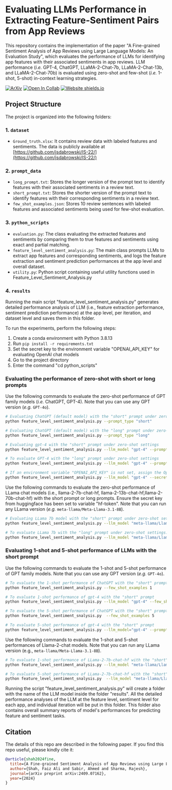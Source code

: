 # Evaluating LLMs Performance in Extracting Feature-Sentiment Pairs from App Reviews


<!--The code in this repository evaluates the performance of GPT-4, ChatGPT, LLama-2-Chat-7b, LLama-2-Chat-13b, and LLama-2-Chat-70b for identifying app features with their associated sentiments from app reviews.-->

This repository contains the implementation of the paper "A Fine-grained Sentiment Analysis of App Reviews using Large Language Models: An Evaluation Study", which evaluates the performance of LLMs for identifying app features with their associated sentiments in app reviews. LLM performance (_i.e._ GPT-4, ChatGPT, LLaMA-2-Chat-7b, LLaMA-2-Chat-13b, and LLaMA-2-Chat-70b) is evaluated using zero-shot and few-shot (_i.e._ 1-shot, 5-shot) in-context learning strategies.

<!--[![arXiv](https://img.shields.io/badge/arXiv-2209.08163-b31b1b.svg)](https://arxiv.org) --->




[![ArXiv](https://img.shields.io/badge/arXiv-2409.07162-b31b1b)](https://arxiv.org/abs/2409.07162) [![Open In Collab](https://colab.research.google.com/assets/colab-badge.svg)](
https://colab.research.google.com/drive/1vi9NeZgUpHY7MOu0rCefBIb9ztwPw255?usp=sharing) [![Website shields.io](https://img.shields.io/website-up-down-green-red/http/shields.io.svg)](https://ahmed.jp/project_page/App_LLMs_2024/app_llms.html)

<!--

[![Static Badge](https://img.shields.io/badge/paper-demo-blue)
](./python_scripts/paper_demo.ipynb)

-->
## Project Structure

The project is organized into the following folders:

### 1. `dataset`
- `Ground_truth.xlsx`: It contains review data with labeled features and sentiments. The data is publicly available at [https://github.com/jsdabrowski/IS-22/](https://github.com/jsdabrowski/IS-22/)
### 2. `prompt_data`
- `long_prompt.txt`: Stores the longer version of the prompt text to identify features with their associated sentiments in a review text.
- `short_prompt.txt`: Stores the shorter version of the prompt text to identify features with their corresponding sentiments in a review text.
- `few_shot_examples.json`: Stores 10 review sentences with labeled features and associated sentiments being used for few-shot evaluation.
### 3. `python_scripts`
- `evaluation.py`: The class evaluating the extracted features and sentiments by comparing them to true features and sentiments using exact and partial matching.
- `feature_level_sentiment_analysis.py`: The main class prompts LLMs to extract app features and corresponding sentiments, and logs the feature extraction and sentiment prediction performances at the app level and overall dataset.
- `utility.py`: Python script containing useful utility functions used in Feature_Level_Sentiment_Analysis.py
### 4. `results`
Running the main script "feature_level_sentiment_analysis.py" generates detailed performance analysis of LLM (i.e., feature extraction performance, sentiment prediction performance) at the app level, per iteration, and dataset level and saves them in this folder.

To run the experiments, perform the following steps:
1. Create a conda environment with Python 3.8.13
2. Run `pip install -r requirements.txt`
3. Set the secret key to the environment variable "OPENAI_API_KEY" for evaluating OpenAI chat models
4. Go to the project directory
4. Enter the command "cd python_scripts"
### Evaluating the performance of zero-shot with short or long prompts
Use the following commands to evaluate the zero-shot performance of GPT family models (_i.e._ ChatGPT, GPT-4).  Note that you can use any GPT version (_e.g._ ```GPT-4o```).
```bash
# Evaluating ChatGPT (default model) with the "short" prompt under zero-shot settings
python feature_level_sentiment_analysis.py --prompt_type "short"

# Evaluating ChatGPT (default model) with the "long" prompt under zero-shot settings
python feature_level_sentiment_analysis.py --prompt_type "long"

# Evaluating gpt-4 with the "short" prompt under zero-shot settings
python feature_level_sentiment_analysis.py --llm_model "gpt-4" --prompt_type "short"

# To evaluate GPT-4 with the "long" prompt under zero-shot settings 
python feature_level_sentiment_analysis.py --llm_model "gpt-4" --prompt_type "long"

# If an environment variable "OPENAI_API_KEY" is not set, assign the OpenAI secret key to parameter "secret_key" as shown in the following command
python feature_level_sentiment_analysis.py --llm_model "gpt-4" --secret_key "PUT_SECRET_KEY_HERE" --prompt_type "long"
```
Use the following commands to evaluate the zero-shot performance of LLama chat models (i.e., llama-2-7b-chat-hf, llama-2-13b-chat-hf,llama-2-70b-chat-hf) with the short prompt or long prompts. Ensure the secret key from huggingface has been set to variable "hf-token". Note that you can run any LLama version (_e.g._ ```meta-llama/Meta-Llama-3.1-8B```).
```bash
# Evaluating LLama 7b model with the "short" prompt under zero-shot settings. Similarly, pass the bigger llama-2-chat model for its evaluation
python feature_level_sentiment_analysis.py --llm_model "meta-llama/Llama-2-7b-chat-hf" --secret_key %hf-token% --prompt_type "short" 

# To evaluate LLama 7b with the "long" prompt under zero-shot settings. Similarly, pass the bigger llama-2-chat model for its evaluation 
python feature_level_sentiment_analysis.py --llm_model "meta-llama/Llama-2-7b-chat-hf" --secret_key %hf-token% --prompt_type "long"
```
### Evaluating 1-shot and 5-shot performance of LLMs with the short prompt
Use the following commands to evaluate the 1-shot and 5-shot performance of GPT family models. Note that you can use any GPT version (_e.g._ ```GPT-4o```).
```bash
# To evaluate the 1-shot performance of ChatGPT with the "short" prompt
python feature_level_sentiment_analysis.py --few_shot_examples 1

# To evaluate 1-shot performance of gpt-4 with the "short" prompt
python feature_level_sentiment_snalysis.py --llm_model "gpt-4" --few_shot_examples 1

# To evaluate the 5-shot performance of ChatGPT with the "short" prompt
python feature_level_sentiment_snalysis.py  --few_shot_examples 5

# To evaluate 5-shot performance of gpt-4 with the "short" prompt
python feature_level_sentiment_analysis.py --llm_model="gpt-4" --prompt_type "short" --few_shot_examples 5
```
Use the following commands to evaluate the 1-shot and 5-shot performances of Llama-2-chat models. Note that you can run any LLama version (e.g., ```meta-llama/Meta-Llama-3.1-8B```).
```bash
# To evaluate 1-shot performance of LLama-2-7b-chat-hf with the "short" prompt
python feature_level_sentiment_analysis.py --llm_model "meta-llama/Llama-2-7b-chat-hf" --secret_key %hf-token% --few_shot_examples 1

# To evaluate 5-shot performance of LLama-2-7b-chat-hf with the "short" prompt
python feature_level_sentiment_snalysis.py  --llm_model "meta-llama/Llama-2-7b-chat-hf" --secret_key %hf-token% --few_shot_examples 5
```
Running the script "feature_level_sentiment_analysis.py" will create a folder with the name of the LLM model inside the folder "results". All the detailed performance analyses of the LLM at the feature level, sentiment level for each app, and individual iteration will be put in this folder. This folder also contains overall summary reports of model's performances for predicting feature and sentiment tasks. 




## Citation


The details of this repo are described in the following paper. If you find this repo useful, please kindly cite it:

```bibtex
@article{shah2024fine,
  title={A Fine-grained Sentiment Analysis of App Reviews using Large Language Models: An Evaluation Study},
  author={Shah, Faiz Ali and Sabir, Ahmed and Sharma, Rajesh},
  journal={arXiv preprint arXiv:2409.07162},
  year={2024}
}

```




